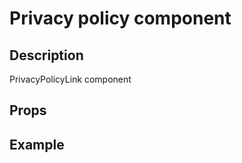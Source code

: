 <script setup>
import PrivacyPolicyLink from '~/privacypolicylink/src/PrivacyPolicyLink.vue';

const privacyPolicyLinkPlaygroundCode = `<PrivacyPolicyLink :locale="en" > Privacy policy</PrivacyPolicyLink>`;

</script>

# Privacy policy component

## Description

PrivacyPolicyLink component

## Props

<Props :of="PrivacyPolicyLink"></Props>

## Example

<Playground
:code="privacyPolicyLinkPlaygroundCode"
:components="{ PrivacyPolicyLink}"> </Playground>
